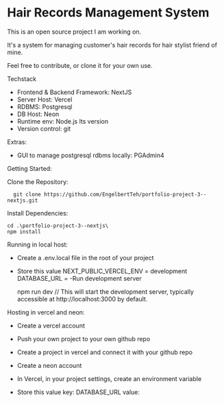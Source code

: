 #  Hair Records Management System

This is an open source project I am working on.

It's a system for managing customer's hair records for hair stylist friend of mine.

Feel free to contribute, or clone it for your own use.


Techstack
- Frontend & Backend Framework: NextJS
- Server Host: Vercel
- RDBMS: Postgresql
- DB Host: Neon
- Runtime env: Node.js lts version
- Version control: git

Extras:
- GUI to manage postgresql rdbms locally: PGAdmin4
      

Getting Started:

  Clone the Repository:

      git clone https://github.com/EngelbertTeh/portfolio-project-3--nextjs.git
    
  Install Dependencies:

    cd .\portfolio-project-3--nextjs\
    npm install

  Running in local host:
  - Create a .env.local file in the root of your project
  - Store this value
        NEXT_PUBLIC_VERCEL_ENV = development
        DATABASE_URL =  <Your database connection string>
   -Run development server
      
      npm run dev  // This will start the development server, typically accessible at http://localhost:3000 by default.

  Hosting in vercel and neon:
  - Create a vercel account
  - Push your own project to your own github repo
  - Create a project in vercel and connect it with your github repo

  - Create a neon account
  - In Vercel, in your project settings, create an environment variable
  - Store this value 
            key: DATABASE_URL
            value: <The connection string neon provides you when you created a database>
    



